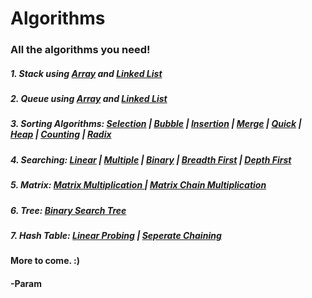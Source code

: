 # Algorithms

### All the algorithms you need!

##### 1. Stack using <url><a href="https://github.com/paramsingh96/Algorithms/blob/master/source/stackarray.c">Array</url></a> and <url><a href="https://github.com/paramsingh96/Algorithms/blob/master/source/stackll.c">Linked List</url></a>
##### 2. Queue using <url><a href="https://github.com/paramsingh96/Algorithms/blob/master/source/queuearray.c">Array</url></a> and <url><a href="https://github.com/paramsingh96/Algorithms/blob/master/source/queuell.c">Linked List</url></a>
##### 3. Sorting Algorithms: <url><a href="https://github.com/paramsingh96/Algorithms/blob/master/source/selection.c">Selection</a></url> | <url><a href="https://github.com/paramsingh96/Algorithms/blob/master/source/bubble.c">Bubble</a></url> | <url><a href="https://github.com/paramsingh96/Algorithms/blob/master/source/insertion.c">Insertion</a></url> | <url><a href="https://github.com/paramsingh96/Algorithms/blob/master/source/merge.c">Merge</a></url> | <url><a href="https://github.com/paramsingh96/Algorithms/blob/master/source/quick.c">Quick</a></url> | <url><a href="https://github.com/paramsingh96/Algorithms/blob/master/source/heap.c">Heap</a></url> | <url><a href="https://github.com/paramsingh96/Algorithms/blob/master/source/counting.c">Counting</a></url> | <url><a href="https://github.com/paramsingh96/Algorithms/blob/master/source/radix.c">Radix</a></url>
##### 4. Searching: <url><a href="https://github.com/paramsingh96/Algorithms/blob/master/source/lsearch.c">Linear</a></url> | <url><a href="https://github.com/paramsingh96/Algorithms/blob/master/source/msearch.c">Multiple</a></url> | <url><a href="https://github.com/paramsingh96/Algorithms/blob/master/source/bsearch.c">Binary</a></url> | <url><a href="https://github.com/paramsingh96/Algorithms/blob/master/source/bfs.c">Breadth First</a></url> | <url><a href="https://github.com/paramsingh96/Algorithms/blob/master/source/dfs.c">Depth First</a></url>
##### 5. Matrix: <url><a href="https://github.com/paramsingh96/Algorithms/blob/master/source/matmul.c">Matrix Multiplication </a></url> | <url><a href="https://github.com/paramsingh96/Algorithms/blob/master/source/matchain.c">Matrix Chain Multiplication </a></url>
##### 6. Tree: <url><a href="https://github.com/paramsingh96/Algorithms/blob/master/source/bst.c">Binary Search Tree</url></a>
##### 7. Hash Table: <url><a href="https://github.com/paramsingh96/Algorithms/blob/master/source/lprobing.c">Linear Probing</url></a> | <url><a href="https://github.com/paramsingh96/Algorithms/blob/master/source/schaining.c">Seperate Chaining</url></a>
#### More to come. :) 
#### -Param
